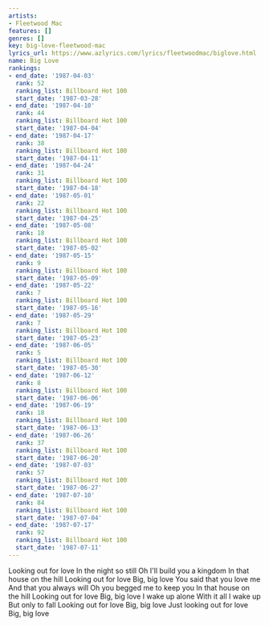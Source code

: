 ```yaml
---
artists:
- Fleetwood Mac
features: []
genres: []
key: big-love-fleetwood-mac
lyrics_url: https://www.azlyrics.com/lyrics/fleetwoodmac/biglove.html
name: Big Love
rankings:
- end_date: '1987-04-03'
  rank: 52
  ranking_list: Billboard Hot 100
  start_date: '1987-03-28'
- end_date: '1987-04-10'
  rank: 44
  ranking_list: Billboard Hot 100
  start_date: '1987-04-04'
- end_date: '1987-04-17'
  rank: 38
  ranking_list: Billboard Hot 100
  start_date: '1987-04-11'
- end_date: '1987-04-24'
  rank: 31
  ranking_list: Billboard Hot 100
  start_date: '1987-04-18'
- end_date: '1987-05-01'
  rank: 22
  ranking_list: Billboard Hot 100
  start_date: '1987-04-25'
- end_date: '1987-05-08'
  rank: 18
  ranking_list: Billboard Hot 100
  start_date: '1987-05-02'
- end_date: '1987-05-15'
  rank: 9
  ranking_list: Billboard Hot 100
  start_date: '1987-05-09'
- end_date: '1987-05-22'
  rank: 7
  ranking_list: Billboard Hot 100
  start_date: '1987-05-16'
- end_date: '1987-05-29'
  rank: 7
  ranking_list: Billboard Hot 100
  start_date: '1987-05-23'
- end_date: '1987-06-05'
  rank: 5
  ranking_list: Billboard Hot 100
  start_date: '1987-05-30'
- end_date: '1987-06-12'
  rank: 8
  ranking_list: Billboard Hot 100
  start_date: '1987-06-06'
- end_date: '1987-06-19'
  rank: 18
  ranking_list: Billboard Hot 100
  start_date: '1987-06-13'
- end_date: '1987-06-26'
  rank: 37
  ranking_list: Billboard Hot 100
  start_date: '1987-06-20'
- end_date: '1987-07-03'
  rank: 57
  ranking_list: Billboard Hot 100
  start_date: '1987-06-27'
- end_date: '1987-07-10'
  rank: 84
  ranking_list: Billboard Hot 100
  start_date: '1987-07-04'
- end_date: '1987-07-17'
  rank: 92
  ranking_list: Billboard Hot 100
  start_date: '1987-07-11'
---
```


Looking out for love
In the night so still
Oh I'll build you a kingdom
In that house on the hill
Looking out for love
Big, big love
You said that you love me
And that you always will
Oh you begged me to keep you
In that house on the hill
Looking out for love
Big, big love
I wake up alone
With it all
I wake up
But only to fall
Looking out for love
Big, big love
Just looking out for love
Big, big love



